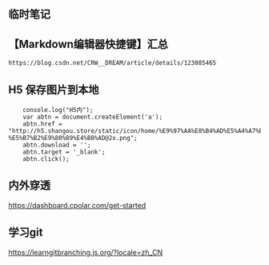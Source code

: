## 临时笔记 


## 【Markdown编辑器快捷键】汇总  
    https://blog.csdn.net/CRW__DREAM/article/details/123085465
## H5  保存图片到本地

        console.log("H5内");
		var abtn = document.createElement('a');
		abtn.href = "http://h5.shangou.store/static/icon/home/%E9%97%AA%E8%B4%AD%E5%A4%A7%E6%A8%A1%E5%9E%8B-%E5%B7%B2%E9%80%89%E4%B8%AD@2x.png";
		abtn.download = '';
		abtn.target = '_blank';
		abtn.click();
	    
## 内外穿透 

https://dashboard.cpolar.com/get-started

## 学习git 

https://learngitbranching.js.org/?locale=zh_CN


